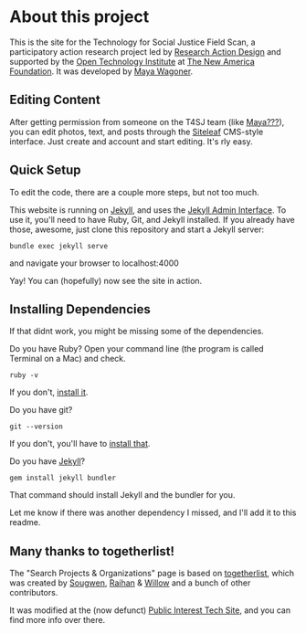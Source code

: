 # About this project

This is the site for the Technology for Social Justice Field Scan, a participatory action research project led by [Research Action Design](http://rad.cat) and supported by the [Open Technology Institute](https://opentechinstitute.org) at [The New America Foundation](https://newamerica.org). It was developed by [Maya Wagoner](https://github.com/mayawagon).

## Editing Content

After getting permission from someone on the T4SJ team (like [Maya???](mailto:maya@opentechinstitute.org)), you can edit photos, text, and posts through the [Siteleaf](https://www.siteleaf.com/) CMS-style interface. Just create and account and start editing. It's rly easy.

## Quick Setup

To edit the code, there are a couple more steps, but not too much. 

This website is running on [Jekyll](https://jekyllrb.com/), and uses the [Jekyll Admin Interface](https://jekyll.github.io/jekyll-admin/). To use it, you'll need to have Ruby, Git, and Jekyll installed. If you already have those, awesome, just clone this repository and start a Jekyll server:

	bundle exec jekyll serve

and navigate your browser to localhost:4000

Yay! You can (hopefully) now see the site in action.

## Installing Dependencies 

If that didnt work, you might be missing some of the dependencies. 

Do you have Ruby? Open your command line (the program is called Terminal on a Mac) and check.

	ruby -v

If you don't, [install it](https://www.ruby-lang.org/en/documentation/installation/).

Do you have git?

	git --version

If you don't, you'll have to [install that](https://git-scm.com/book/en/v2/Getting-Started-Installing-Git).

Do you have [Jekyll](https://jekyllrb.com/)?

	gem install jekyll bundler

That command should install Jekyll and the bundler for you. 

Let me know if there was another dependency I missed, and I'll add it to this readme. 

## Many thanks to togetherlist!

The "Search Projects & Organizations" page is based on [togetherlist](http://togetherlist.com/), which was created by [Sougwen](http://twitter.com/sougwen), [Raihan](http://twitter.com/raihan_) & [Willow](http://twitter.com/willowbl00) and a bunch of other contributors.

It was modified at the (now defunct) [Public Interest Tech Site](http://github.com/opentechinstitute/public-interest-tech-site/), and you can find more info over there. 
